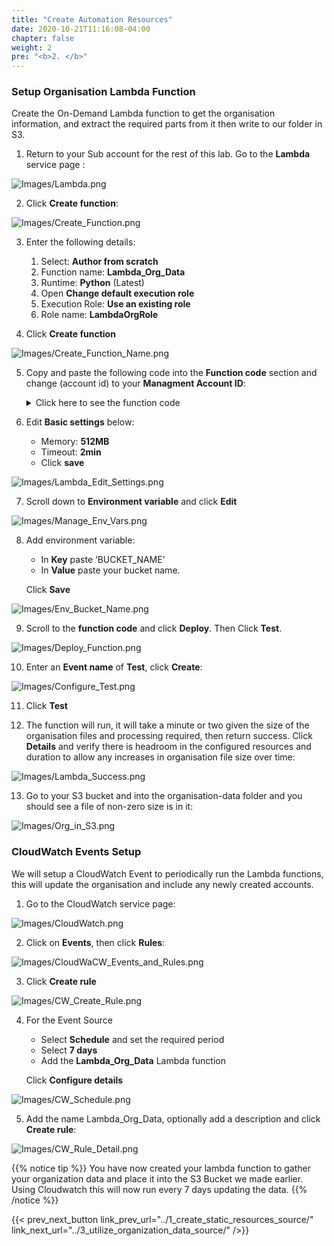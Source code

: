 ```yaml
---
title: "Create Automation Resources"
date: 2020-10-21T11:16:08-04:00
chapter: false
weight: 2
pre: "<b>2. </b>"
---
```


### Setup Organisation Lambda Function

Create the On-Demand Lambda function to get the organisation information, and extract the required parts from it then write to our folder in S3. 

1.	Return to your Sub account for the rest of this lab. Go to the **Lambda** service page :

![Images/Lambda.png](/Cost/300_Orginization_Data_CUR_Connection/Images/Lambda.png)

2.	Click **Create function**:

![Images/Create_Function.png](/Cost/300_Orginization_Data_CUR_Connection/Images/Create_Function.png)

3.	Enter the following details:
    1.	Select: **Author from scratch**
    2.	Function name: **Lambda_Org_Data**
    3.	Runtime: **Python** (Latest)
    4.	Open **Change default execution role**
    5.  Execution Role: **Use an existing role**
    6.	Role name: **LambdaOrgRole**

4.	Click **Create function**

![Images/Create_Function_Name.png](/Cost/300_Orginization_Data_CUR_Connection/Images/Create_Function_Name.png)

5.	Copy and paste the following code into the **Function code** section and change (account id) to your **Managment Account ID**:

    <details>
    <summary> Click here to see the function code</summary>
        
        #!/usr/bin/env python3
    
        import argparse
        import boto3
        from botocore.exceptions import ClientError
        from botocore.client import Config
        import os
        
        def list_accounts():
            bucket = os.environ["BUCKET_NAME"] #Using enviroment varibles below the lambda will use your S3 bucket

            sts_connection = boto3.client('sts')
            acct_b = sts_connection.assume_role(
                RoleArn="arn:aws:iam::(account id):role/OrganizationLambdaAccessRole",
                RoleSessionName="cross_acct_lambda"
            )
            
            ACCESS_KEY = acct_b['Credentials']['AccessKeyId']
            SECRET_KEY = acct_b['Credentials']['SecretAccessKey']
            SESSION_TOKEN = acct_b['Credentials']['SessionToken']

            # create service client using the assumed role credentials
            client = boto3.client(
                "organizations", region_name="us-east-1", #Using the Organization client to get the data. This MUST be us-east-1 regardless of region you have the lamda in
                aws_access_key_id=ACCESS_KEY,
                aws_secret_access_key=SECRET_KEY,
                aws_session_token=SESSION_TOKEN,
            )

            
            paginator = client.get_paginator("list_accounts") #Paginator for a large list of accounts
            response_iterator = paginator.paginate()
            with open('/tmp/org.csv', 'w') as f: # Saving in the temporay folder in the lambda

                for response in response_iterator: # extracts the needed info
                    for account in response["Accounts"]:
                        aid = account["Id"]
                        name = account["Name"]
                        time = account["JoinedTimestamp"]
                        status = account["Status"]
                        line = "%s, %s, %s, %s\n" % (aid, name, time, status)
                        f.write(line)
            print("respose gathered")

            try:
                s3 = boto3.client('s3', 'eu-west-1',
                                config=Config(s3={'addressing_style': 'path'}))
                s3.upload_file(
                    '/tmp/org.csv', bucket, "organisation-data/org.csv") #uploading the file with the data to s3
                print("org data in s3")
            except Exception as e:
                print(e)

        def lambda_handler(event, context):
            list_accounts()


    </details>

6.	Edit **Basic settings** below:
    -	Memory: **512MB**
    -	Timeout: **2min**
    -	Click **save**


![Images/Lambda_Edit_Settings.png](/Cost/300_Orginization_Data_CUR_Connection/Images/Lambda_Edit_Settings.png)

7.	Scroll down to **Environment variable** and click **Edit**

![Images/Manage_Env_Vars.png](/Cost/300_Orginization_Data_CUR_Connection/Images/Manage_Env_Vars.png)

8.	Add environment variable:
    - In **Key** paste ‘BUCKET_NAME’ 
    - In **Value** paste your bucket name. 
 
    Click **Save**

![Images/Env_Bucket_Name.png](/Cost/300_Orginization_Data_CUR_Connection/Images/Env_Bucket_Name.png)

9.	Scroll to the **function code**  and click **Deploy**. Then Click **Test**.

![Images/Deploy_Function.png](/Cost/300_Orginization_Data_CUR_Connection/Images/Deploy_Function.png)

10.	Enter an **Event name** of **Test**, click **Create**:

![Images/Configure_Test.png](/Cost/300_Orginization_Data_CUR_Connection/Images/Configure_Test.png)

11.	Click **Test**

12.	The function will run, it will take a minute or two given the size of the organisation files and processing required, then return success. Click **Details** and verify there is headroom in the configured resources and duration to allow any increases in organisation file size over time:

![Images/Lambda_Success.png](/Cost/300_Orginization_Data_CUR_Connection/Images/Lambda_Success.png)

13.	Go to your S3 bucket and into the organisation-data folder and you should see a file of non-zero size is in it:

![Images/Org_in_S3.png](/Cost/300_Orginization_Data_CUR_Connection/Images/Org_in_S3.png)


### CloudWatch Events Setup

We will setup a CloudWatch Event to periodically run the Lambda functions, this will update the organisation and include any newly created accounts.

1.	Go to the CloudWatch service page:

![Images/CloudWatch.png](/Cost/300_Orginization_Data_CUR_Connection/Images/CloudWatch.png)

2.	Click on **Events**, then click **Rules**:

![Images/CloudWaCW_Events_and_Rules.png](/Cost/300_Orginization_Data_CUR_Connection/Images/CW_Events_and_Rules.png)

3.	Click **Create rule**

![Images/CW_Create_Rule.png](/Cost/300_Orginization_Data_CUR_Connection/Images/CW_Create_Rule.png)

4.	For the Event Source
    - Select **Schedule** and set the required period
    - Select **7 days**
    - Add the **Lambda_Org_Data** Lambda function

    Click **Configure details**

![Images/CW_Schedule.png](/Cost/300_Orginization_Data_CUR_Connection/Images/CW_Schedule.png)

5.	Add the name Lambda_Org_Data, optionally add a description and click **Create rule**:

![Images/CW_Rule_Detail.png](/Cost/300_Orginization_Data_CUR_Connection/Images/CW_Rule_Detail.png)

{{% notice tip %}}
You have now created your lambda function  to gather your organization data and place it into the S3 Bucket we made earlier. Using Cloudwatch this will now run every 7 days updating  the data. 
{{% /notice %}}


{{< prev_next_button link_prev_url="../1_create_static_resources_source/" link_next_url="../3_utilize_organization_data_source/" />}}
